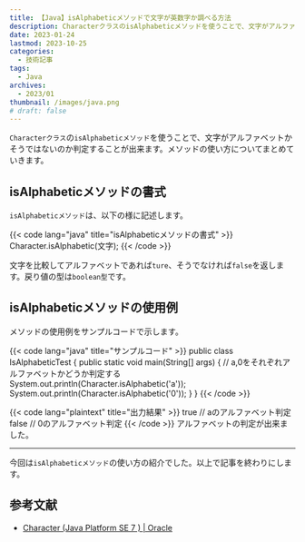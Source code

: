 ```yaml
---
title: 【Java】isAlphabeticメソッドで文字が英数字か調べる方法
description: CharacterクラスのisAlphabeticメソッドを使うことで、文字がアルファベットかそうではないのか判定することが出来ます。メソッドの使い方についてまとめていきます。
date: 2023-01-24
lastmod: 2023-10-25
categories: 
  - 技術記事
tags: 
  - Java
archives: 
  - 2023/01
thumbnail: /images/java.png
# draft: false
---
```


`Characterクラス`の`isAlphabeticメソッド`を使うことで、文字がアルファベットかそうではないのか判定することが出来ます。メソッドの使い方についてまとめていきます。

## isAlphabeticメソッドの書式

`isAlphabeticメソッド`は、以下の様に記述します。

{{< code lang="java" title="isAlphabeticメソッドの書式" >}}
Character.isAlphabetic(文字);
{{< /code >}}

文字を比較してアルファベットであれば`ture`、そうでなければ`false`を返します。戻り値の型は`boolean型`です。

## isAlphabeticメソッドの使用例

メソッドの使用例をサンプルコードで示します。

{{< code lang="java" title="サンプルコード" >}}
public class IsAlphabeticTest {
  public static void main(String[] args) {
    // a,0をそれぞれアルファベットかどうか判定する
    System.out.println(Character.isAlphabetic('a'));
    System.out.println(Character.isAlphabetic('0'));
  }
}
{{< /code >}}

{{< code lang="plaintext" title="出力結果" >}}
true // aのアルファベット判定
false // 0のアルファベット判定
{{< /code >}}
アルファベットの判定が出来ました。

* * *

今回は`isAlphabeticメソッド`の使い方の紹介でした。以上で記事を終わりにします。

## 参考文献

* [Character (Java Platform SE 7 ) | Oracle](https://docs.oracle.com/javase/jp/7/api/java/lang/Character.html)